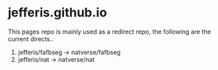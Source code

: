 # jefferis.github.io
This pages repo is mainly used as a redirect repo, the following are the current directs..

1. jefferis/fafbseg -> natverse/fafbseg
2. jefferis/nat -> natverse/nat
